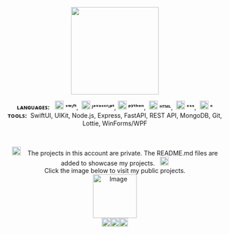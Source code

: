 <p align="center"><a href="https://github.com/MertEnesAKARSU"><img src="https://res.cloudinary.com/dcybeprh9/image/upload/v1715395116/logo_ypogsp.png" width="200" height="auto"></img></a></p>


<p align="center">
<b>ʟᴀɴɢᴜᴀɢᴇꜱ:</b>   &nbsp;   <a href="https://www.swift.org"><img width="20" height="20" alt="Image" src="https://github.com/user-attachments/assets/eafc9288-21b9-4053-be5b-5e355c7a9067" /></a> <b>ˢʷᶦᶠᵗ</b>,&nbsp; <a href="https://developer.mozilla.org/en-US/docs/Web/JavaScript" target="_blank" rel="noreferrer"><img src="https://raw.githubusercontent.com/danielcranney/readme-generator/main/public/icons/skills/javascript-colored.svg" width="20" height="20" alt="JavaScript" /></a><b> ᴶᵃᵛᵃˢᶜʳᶦᵖᵗ</b>,&nbsp;<a href="https://www.python.org/" target="_blank" rel="noreferrer"><img src="https://raw.githubusercontent.com/danielcranney/readme-generator/main/public/icons/skills/python-colored.svg" width="20" height="20" alt="Python" /></a>  <b>ᵖʸᵗʰᵒⁿ</b>, &nbsp;<a href="https://developer.mozilla.org/en-US/docs/Glossary/HTML5" target="_blank" rel="noreferrer"><img src="https://raw.githubusercontent.com/danielcranney/readme-generator/main/public/icons/skills/html5-colored.svg" width="20" height="20" alt="HTML5" /></a> <b>ᴴᵀᴹᴸ</b>,&nbsp; <a href="https://www.w3.org/TR/CSS/#css" target="_blank" rel="noreferrer"><img src="https://raw.githubusercontent.com/danielcranney/readme-generator/main/public/icons/skills/css3-colored.svg" width="20" height="20" alt="CSS3" /></a> <b>ᶜˢˢ</b>,&nbsp; <img width="20" height="20" alt="Image" src="https://github.com/user-attachments/assets/71f5aac6-73ad-4763-af2e-b57d740c1a80" />  <b>ᶜ</b>
</br><b>ᴛᴏᴏʟꜱ:</b>&nbsp; SwiftUI, UIKit, Node.js, Express, FastAPI, REST API, MongoDB, Git, Lottie, WinForms/WPF  </p> </br>

  
<p align="center"><img width="20" height="20" src="https://github.com/user-attachments/assets/adadd61b-a250-41e9-94e1-afa03a987a58"/>&nbsp;&nbsp;&nbsp;
The projects in this account are private. The README.md files are added to showcase my projects.&nbsp;&nbsp;&nbsp;<img width="20" height="20" src="https://github.com/user-attachments/assets/adadd61b-a250-41e9-94e1-afa03a987a58"/></br>Click the image below to visit my public projects.</br><a href="https://github.com/mertenesakarsu-ai"><img width="100" height="auto" alt="Image" src="https://github.com/user-attachments/assets/fddc5f57-e138-4b0f-b78f-c695b20ce6d6" /></a></br><a href="https://github.com/mertenesakarsu-ai"><img width="20" height="20" src="https://github.com/user-attachments/assets/a0679bf3-64e2-4934-a67a-640c93f2693c"/></a><a href="https://github.com/mertenesakarsu-ai"><img width="20" height="20" src="https://github.com/user-attachments/assets/a0679bf3-64e2-4934-a67a-640c93f2693c"/></a><a href="https://github.com/mertenesakarsu-ai"><img width="20" height="20" src="https://github.com/user-attachments/assets/a0679bf3-64e2-4934-a67a-640c93f2693c"/></a></p>
